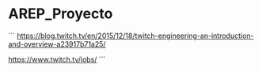 # AREP_Proyecto

´´´
https://blog.twitch.tv/en/2015/12/18/twitch-engineering-an-introduction-and-overview-a23917b71a25/


https://www.twitch.tv/jobs/
´´´
